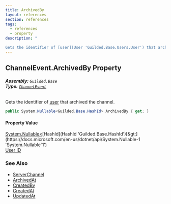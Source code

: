 ```yaml
---
title: ArchivedBy
layout: references
section: references
tags:
  - references
  - property
description: "

Gets the identifier of [user](User 'Guilded.Base.Users.User') that archived the channel."
---
```


## ChannelEvent.ArchivedBy Property
###### **Assembly:** `Guilded.Base`<br/>**Type:** [`ChannelEvent`](ChannelEvent 'Guilded.Base.Events.ChannelEvent')

Gets the identifier of [user](User 'Guilded.Base.Users.User') that archived the channel.

```csharp
public System.Nullable<Guilded.Base.HashId> ArchivedBy { get; }
```

#### Property Value
[System.Nullable&lt;](https://docs.microsoft.com/en-us/dotnet/api/System.Nullable-1 'System.Nullable`1')[HashId](HashId 'Guilded.Base.HashId')[&gt;](https://docs.microsoft.com/en-us/dotnet/api/System.Nullable-1 'System.Nullable`1')  
[User ID](UserSummary.Id 'Guilded.Base.Users.UserSummary.Id')

### See Also
- [ServerChannel](ServerChannel 'Guilded.Base.Servers.ServerChannel')
- [ArchivedAt](ServerChannel.ArchivedAt 'Guilded.Base.Servers.ServerChannel.ArchivedAt')
- [CreatedBy](ServerChannel.CreatedBy 'Guilded.Base.Servers.ServerChannel.CreatedBy')
- [CreatedAt](ServerChannel.CreatedAt 'Guilded.Base.Servers.ServerChannel.CreatedAt')
- [UpdatedAt](ServerChannel.UpdatedAt 'Guilded.Base.Servers.ServerChannel.UpdatedAt')